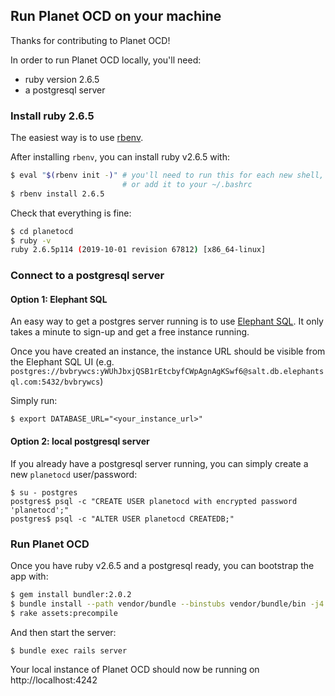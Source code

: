 Run Planet OCD on your machine
------------------------------

Thanks for contributing to Planet OCD!

In order to run Planet OCD locally, you'll need:

- ruby version 2.6.5
- a postgresql server

### Install ruby 2.6.5

The easiest way is to use [rbenv](https://github.com/rbenv/rbenv#installation). 

After installing `rbenv`, you can install ruby v2.6.5 with:

```bash
$ eval "$(rbenv init -)" # you'll need to run this for each new shell,
                         # or add it to your ~/.bashrc
$ rbenv install 2.6.5
```

Check that everything is fine:

```bash
$ cd planetocd
$ ruby -v
ruby 2.6.5p114 (2019-10-01 revision 67812) [x86_64-linux]
```

### Connect to a postgresql server

#### Option 1: Elephant SQL

An easy way to get a postgres server running is to use [Elephant SQL](elephantsql.com). 
It only takes a minute to sign-up and get a free instance running.

Once you have created an instance, the instance URL should be visible from the Elephant SQL UI (e.g. `postgres://bvbrywcs:yWUhJbxjQSB1rEtcbyfCWpAgnAgKSwf6@salt.db.elephantsql.com:5432/bvbrywcs`)

Simply run:

```
$ export DATABASE_URL="<your_instance_url>"
```

#### Option 2: local postgresql server

If you already have a postgresql server running, you can simply create a new `planetocd` user/password:

```
$ su - postgres
postgres$ psql -c "CREATE USER planetocd with encrypted password 'planetocd';"
postgres$ psql -c "ALTER USER planetocd CREATEDB;"
```

### Run Planet OCD

Once you have ruby v2.6.5 and a postgresql ready, you can bootstrap the app with:

```bash
$ gem install bundler:2.0.2
$ bundle install --path vendor/bundle --binstubs vendor/bundle/bin -j4 --deployment
$ rake assets:precompile
```

And then start the server:

```bash
$ bundle exec rails server
```

Your local instance of Planet OCD should now be running on http://localhost:4242